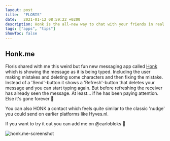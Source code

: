 ```yaml
---
layout: post
title:  "FLORIS"
date:   2021-01-12 08:59:22 +0200
description: Honk is the all-new way to chat with your friends in real time, with messages shown live as you type... 
tags: ["apps", "tips"]
ShowToc: false
---
```

## Honk.me

Floris shared with me this weird but fun new messaging app called [Honk](https://honk.me) which is showing the message as it is being typed. Including the user making mistakes and deleting some characters and then fixing the mistake. Instead of a 'Send'-button it shows a 'Refresh'-button that deletes your message and you can start typing again. But before refreshing the receiver has already seen the message. At least... if he has been paying attention. Else it's gone forever 💨

You can also HONK a contact which feels quite similar to the classic 'nudge' you could send on earlier platforms like Hyves.nl.

If you want to try it out you can add me on @carlobloks 🔄

![honk.me-screenshot](/images/honk.PNG)
